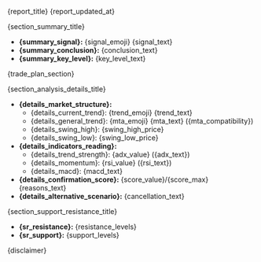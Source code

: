 {report_title}
{report_updated_at}

{section_summary_title}
- **{summary_signal}:** {signal_emoji} {signal_text}
- **{summary_conclusion}:** {conclusion_text}
- **{summary_key_level}:** {key_level_text}

{trade_plan_section}

{section_analysis_details_title}
- **{details_market_structure}:**
  - {details_current_trend}: {trend_emoji} {trend_text}
  - {details_general_trend}: {mta_emoji} {mta_text} ({mta_compatibility})
  - {details_swing_high}: {swing_high_price}
  - {details_swing_low}: {swing_low_price}
- **{details_indicators_reading}:**
  - {details_trend_strength}: {adx_value} ({adx_text})
  - {details_momentum}: {rsi_value} ({rsi_text})
  - {details_macd}: {macd_text}
- **{details_confirmation_score}:** {score_value}/{score_max}
{reasons_text}
- **{details_alternative_scenario}:** {cancellation_text}

{section_support_resistance_title}
- **{sr_resistance}:** {resistance_levels}
- **{sr_support}:** {support_levels}

{disclaimer}
